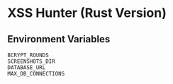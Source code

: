 # XSS Hunter (Rust Version)

## Environment Variables
```
BCRYPT_ROUNDS
SCREENSHOTS_DIR
DATABASE_URL
MAX_DB_CONNECTIONS
``` 
